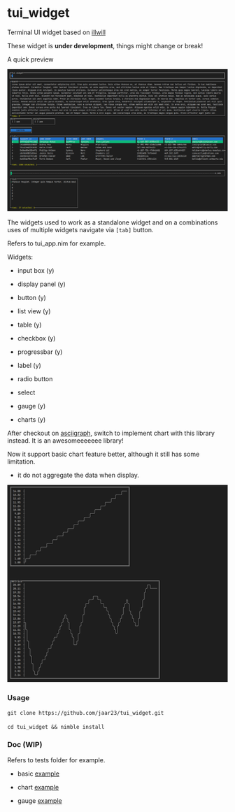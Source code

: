 # tui_widget

Terminal UI widget based on [illwill](https://github.com/johnnovak/illwill/tree/master)

These widget is <b>under development</b>, things might change or break!

A quick preview

![preview](./tui_widget.gif)

The widgets used to work as a standalone widget and on a combinations uses of multiple widgets navigate via `[tab]` button. 

Refers to tui_app.nim for example.

Widgets:
- input box (y)

- display panel (y)

- button (y)

- list view (y)

- table (y)

- checkbox (y)

- progressbar (y)

- label (y)

- radio button

- select

- gauge (y)

- charts (y)

After checkout on [asciigraph](https://github.com/Yardanico/asciigraph/tree/master), switch to implement chart with this library instead. It is an awesomeeeeeee library! 

Now it support basic chart feature better, although it still has some limitation. 

  - it do not aggregate the data when display.
  

![chart](./chart_test.png)

### Usage

```shell
git clone https://github.com/jaar23/tui_widget.git

cd tui_widget && nimble install
```

### Doc (WIP)

Refers to tests folder for example.

- basic [example](./tests/tui_test.nim)

- chart [example](./tests/chart_test.nim)

- gauge [example](./tests/gauge_test.nim)



